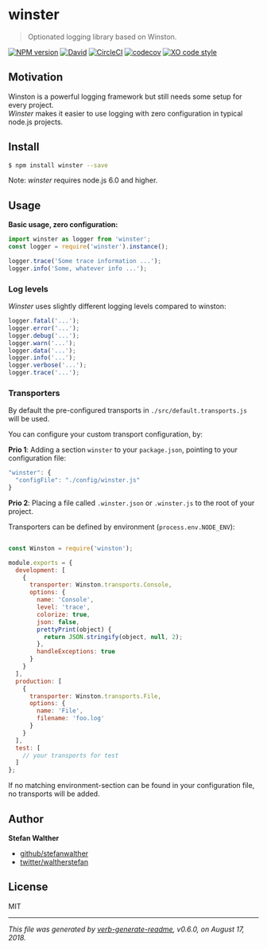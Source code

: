 # winster
> Optionated logging library based on Winston.

[![NPM version](https://img.shields.io/npm/v/winster.svg?style=flat)](https://www.npmjs.com/package/winster)
[![David](https://img.shields.io/david/stefanwalther/winster.svg)](https://github.com/stefanwalther/winster)
[![CircleCI](https://img.shields.io/circleci/project/github/stefanwalther/winster.svg)](https://circleci.com/gh/stefanwalther/winster/tree/master)
[![codecov](https://codecov.io/gh/stefanwalther/winster/branch/master/graph/badge.svg)](https://codecov.io/gh/stefanwalther/winster)
[![XO code style](https://img.shields.io/badge/code_style-XO--space-5ed9c7.svg)](https://github.com/sindresorhus/eslint-config-xo-space)

## Motivation
Winston is a powerful logging framework but still needs some setup for every project.  
_Winster_ makes it easier to use logging with zero configuration in typical node.js projects.  

## Install
```sh
$ npm install winster --save
```

Note: _winster_ requires node.js 6.0 and higher.

## Usage
**Basic usage, zero configuration:**

```js
import winster as logger from 'winster';
const logger = require('winster').instance();

logger.trace('Some trace information ...');
logger.info('Some, whatever info ...');

```

### Log levels

_Winster_ uses slightly different logging levels compared to winston:

```js
logger.fatal('...');
logger.error('...');
logger.debug('...');
logger.warn('...');
logger.data('...');
logger.info('...');
logger.verbose('...');
logger.trace('...');
```

### Transporters

By default the pre-configured transports in `./src/default.transports.js` will be used.

You can configure your custom transport configuration, by:

**Prio 1**: Adding a section `winster` to your `package.json`, pointing to your configuration file:

```js
"winster": {
  "configFile": "./config/winster.js"
}
```

**Prio 2**: Placing a file called `.winster.json` or `.winster.js` to the root of your project.

Transporters can be defined by environment (`process.env.NODE_ENV`):

```js

const Winston = require('winston');

module.exports = {
  development: [
    {
      transporter: Winston.transports.Console,
      options: {
        name: 'Console',
        level: 'trace',
        colorize: true,
        json: false,
        prettyPrint(object) {
          return JSON.stringify(object, null, 2);
        },
        handleExceptions: true
      }
    }
  ],
  production: [
    {
      transporter: Winston.transports.File,
      options: {
        name: 'File',
        filename: 'foo.log'
      }
    }
  ],
  test: [
    // your transports for test
  ]
};
```

If no matching environment-section can be found in your configuration file, no transports will be added.

## Author
**Stefan Walther**

* [github/stefanwalther](https://github.com/stefanwalther)
* [twitter/waltherstefan](http://twitter.com/waltherstefan)

## License
MIT

***

_This file was generated by [verb-generate-readme](https://github.com/verbose/verb-generate-readme), v0.6.0, on August 17, 2018._

